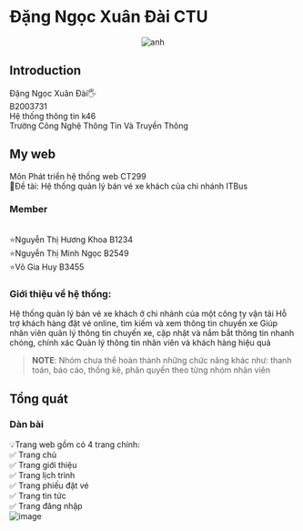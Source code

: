 # Đặng Ngọc Xuân Đài CTU

<p align="center">
<img src="https://static.tuoitre.vn/tto/i/s626/2012/12/13/acDyFo20.jpg" alt="anh"></a>
</p>

## Introduction
Đặng Ngọc Xuân Đài🖐️<br>
B2003731<br>
Hệ thống thông tin k46<br>
Trường Công Nghệ Thông Tin Và Truyền Thông

## My web
Môn Phát triển hệ thống web CT299 <br>
🚩Đề tài: Hệ thống quản lý bán vé xe khách của chi nhánh ITBus

### Member
<br>⭐Nguyễn Thị Hương Khoa B1234
<br>⭐Nguyễn Thị Minh Ngọc B2549
<br>⭐Võ Gia Huy B3455

### Giới thiệu về hệ thống:
Hệ thống quản lý bán vé xe khách ở chi nhánh của một công ty vận tải
Hỗ trợ khách hàng đặt vé online, tìm kiếm và xem thông tin chuyến xe
Giúp nhân viên quản lý thông tin chuyến xe, cập nhật và nắm bắt thông tin nhanh chóng, chính xác
Quản lý thông tin nhân viên và khách hàng hiệu quả




> **NOTE**: Nhóm chưa thể hoàn thành những chức năng khác như: thanh toán, báo cáo, thống kê, phân quyền theo từng nhóm nhân viên



## Tổng quát

### Dàn bài
💡Trang web gồm có 4 trang chính: <br>
               ✅ Trang chủ <br>
               ✅ Trang giới thiệu<br>
               ✅ Trang lịch trình<br>
               ✅ Trang phiếu đặt vé<br>
               ✅ Trang tin tức<br>
               ✅ Trang đăng nhập<br>
 ![image](https://user-images.githubusercontent.com/127927264/225727901-d43ba78d-7883-4566-97d6-3843ad100bbb.png) 

